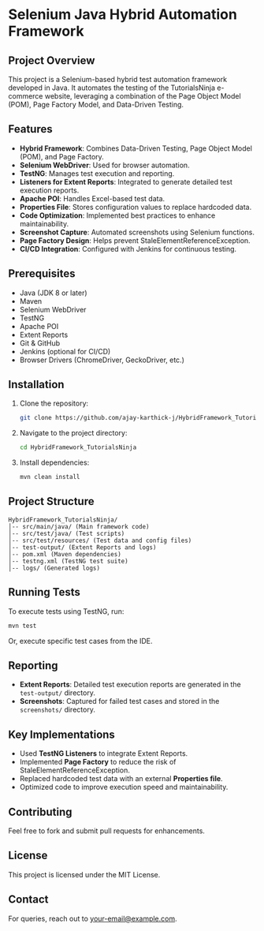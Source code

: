 # Selenium Java Hybrid Automation Framework

## Project Overview
This project is a Selenium-based hybrid test automation framework developed in Java. It automates the testing of the TutorialsNinja e-commerce website, leveraging a combination of the Page Object Model (POM), Page Factory Model, and Data-Driven Testing.

## Features
- **Hybrid Framework**: Combines Data-Driven Testing, Page Object Model (POM), and Page Factory.
- **Selenium WebDriver**: Used for browser automation.
- **TestNG**: Manages test execution and reporting.
- **Listeners for Extent Reports**: Integrated to generate detailed test execution reports.
- **Apache POI**: Handles Excel-based test data.
- **Properties File**: Stores configuration values to replace hardcoded data.
- **Code Optimization**: Implemented best practices to enhance maintainability.
- **Screenshot Capture**: Automated screenshots using Selenium functions.
- **Page Factory Design**: Helps prevent StaleElementReferenceException.
- **CI/CD Integration**: Configured with Jenkins for continuous testing.

## Prerequisites
- Java (JDK 8 or later)
- Maven
- Selenium WebDriver
- TestNG
- Apache POI
- Extent Reports
- Git & GitHub
- Jenkins (optional for CI/CD)
- Browser Drivers (ChromeDriver, GeckoDriver, etc.)

## Installation
1. Clone the repository:
   ```sh
   git clone https://github.com/ajay-karthick-j/HybridFramework_TutorialsNinja.git
   ```
2. Navigate to the project directory:
   ```sh
   cd HybridFramework_TutorialsNinja
   ```
3. Install dependencies:
   ```sh
   mvn clean install
   ```

## Project Structure
```
HybridFramework_TutorialsNinja/
│-- src/main/java/ (Main framework code)
│-- src/test/java/ (Test scripts)
│-- src/test/resources/ (Test data and config files)
│-- test-output/ (Extent Reports and logs)
│-- pom.xml (Maven dependencies)
│-- testng.xml (TestNG test suite)
│-- logs/ (Generated logs)
```

## Running Tests
To execute tests using TestNG, run:
```sh
mvn test
```
Or, execute specific test cases from the IDE.

## Reporting
- **Extent Reports**: Detailed test execution reports are generated in the `test-output/` directory.
- **Screenshots**: Captured for failed test cases and stored in the `screenshots/` directory.

## Key Implementations
- Used **TestNG Listeners** to integrate Extent Reports.
- Implemented **Page Factory** to reduce the risk of StaleElementReferenceException.
- Replaced hardcoded test data with an external **Properties file**.
- Optimized code to improve execution speed and maintainability.

## Contributing
Feel free to fork and submit pull requests for enhancements.

## License
This project is licensed under the MIT License.

## Contact
For queries, reach out to [your-email@example.com](mailto:your-email@example.com).

